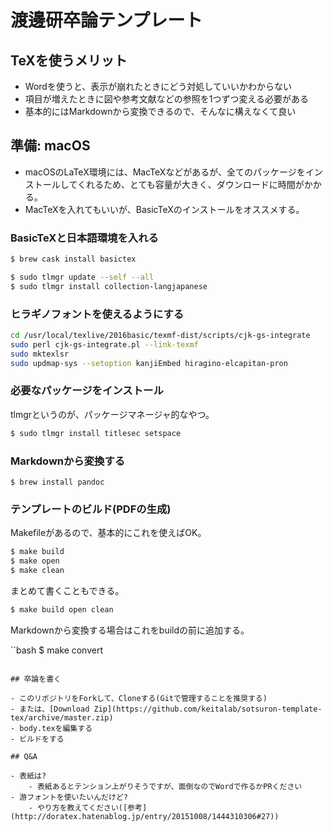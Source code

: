# 渡邊研卒論テンプレート

## TeXを使うメリット

- Wordを使うと、表示が崩れたときにどう対処していいかわからない
- 項目が増えたときに図や参考文献などの参照を1つずつ変える必要がある
- 基本的にはMarkdownから変換できるので、そんなに構えなくて良い

## 準備: macOS

- macOSのLaTeX環境には、MacTeXなどがあるが、全てのパッケージをインストールしてくれるため、とても容量が大きく、ダウンロードに時間がかかる。
- MacTeXを入れてもいいが、BasicTeXのインストールをオススメする。

### BasicTeXと日本語環境を入れる

```bash
$ brew cask install basictex

$ sudo tlmgr update --self --all
$ sudo tlmgr install collection-langjapanese
```

### ヒラギノフォントを使えるようにする

```bash
cd /usr/local/texlive/2016basic/texmf-dist/scripts/cjk-gs-integrate
sudo perl cjk-gs-integrate.pl --link-texmf
sudo mktexlsr
sudo updmap-sys --setoption kanjiEmbed hiragino-elcapitan-pron
```

### 必要なパッケージをインストール

tlmgrというのが、パッケージマネージャ的なやつ。

```bash
$ sudo tlmgr install titlesec setspace
```

### Markdownから変換する

```
$ brew install pandoc
```

### テンプレートのビルド(PDFの生成)

Makefileがあるので、基本的にこれを使えばOK。

```bash
$ make build
$ make open
$ make clean
```

まとめて書くこともできる。

```bash
$ make build open clean
```

Markdownから変換する場合はこれをbuildの前に追加する。

``bash
$ make convert
```

## 卒論を書く

- このリポジトリをForkして、Cloneする(Gitで管理することを推奨する)
- または、[Download Zip](https://github.com/keitalab/sotsuron-template-tex/archive/master.zip)
- body.texを編集する
- ビルドをする

## Q&A

- 表紙は?
    - 表紙あるとテンション上がりそうですが、面倒なのでWordで作るかPRください
- 游フォントを使いたいんだけど?
    - やり方を教えてください([参考](http://doratex.hatenablog.jp/entry/20151008/1444310306#27))
